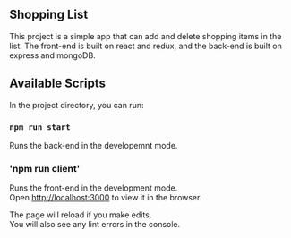 ## Shopping List

This project is a simple app that can add and delete shopping items in the list. The front-end is built on react and redux, and the back-end is built on express and mongoDB.

## Available Scripts

In the project directory, you can run:

### `npm run start`

Runs the back-end in the developemnt mode.<br>

### 'npm run client'

Runs the front-end in the development mode.<br>
Open [http://localhost:3000](http://localhost:3000) to view it in the browser.

The page will reload if you make edits.<br>
You will also see any lint errors in the console.
